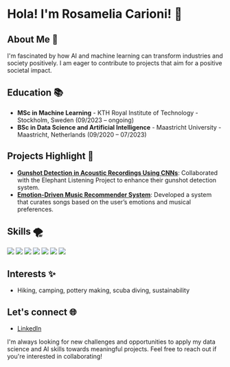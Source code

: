 # Hola! I'm Rosamelia Carioni! 👋

## About Me 🌟

I'm fascinated by how AI and machine learning can transform industries and society positively. I am eager to contribute to projects that aim for a positive societal impact.

## Education 📚

- **MSc in Machine Learning** - KTH Royal Institute of Technology - Stockholm, Sweden (09/2023 – ongoing)
- **BSc in Data Science and Artificial Intelligence** - Maastricht University - Maastricht, Netherlands (09/2020 – 07/2023)

## Projects Highlight 🚀

- **[Gunshot Detection in Acoustic Recordings Using CNNs](https://github.com/RosameliaCarioni/bachelor_thesis_gunshot_detection)**: Collaborated with the Elephant Listening Project to enhance their gunshot detection system.
- **[Emotion-Driven Music Recommender System](https://github.com/RosameliaCarioni/emotion_song_recommender)**: Developed a system that curates songs based on the user’s emotions and musical preferences.

## Skills 🌪️
![](https://img.shields.io/badge/Python-grey?style=for-the-badge&logo=python&logoColor=white)
![](https://img.shields.io/badge/SQL-grey?style=for-the-badge&logo=sql&logoColor=white)
![](https://img.shields.io/badge/Java-grey?style=for-the-badge&logo=java&logoColor=white)
![](https://img.shields.io/badge/PyTorch-grey?style=for-the-badge&logo=pytorch&logoColor=white)
![](https://img.shields.io/badge/Tensorflow-grey?style=for-the-badge&logo=tensorflow&logoColor=white)
![](https://img.shields.io/badge/Numpy-grey?style=for-the-badge&logo=numpy&logoColor=white)
![](https://img.shields.io/badge/Keras-grey?style=for-the-badge&logo=keras&logoColor=white)




## Interests ✨
- Hiking, camping, pottery making, scuba diving, sustainability 

## Let's connect 🌐

- [LinkedIn](https://www.linkedin.com/in/rosamelia-carioni/)

I'm always looking for new challenges and opportunities to apply my data science and AI skills towards meaningful projects. Feel free to reach out if you're interested in collaborating!
